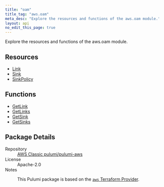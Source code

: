 ```yaml
---
title: "oam"
title_tag: "aws.oam"
meta_desc: "Explore the resources and functions of the aws.oam module."
layout: api
no_edit_this_page: true
---
```


<!-- WARNING: this file was generated by Pulumi Docs Generator. -->
<!-- Do not edit by hand unless you're certain you know what you are doing! -->

Explore the resources and functions of the aws.oam module.

<h2 id="resources">Resources</h2>
<ul class="api">
    <li><a href="link/" title="Link"><span class="api-symbol api-symbol--resource"></span>Link</a></li>
    <li><a href="sink/" title="Sink"><span class="api-symbol api-symbol--resource"></span>Sink</a></li>
    <li><a href="sinkpolicy/" title="SinkPolicy"><span class="api-symbol api-symbol--resource"></span>SinkPolicy</a></li>
</ul>

<h2 id="functions">Functions</h2>
<ul class="api">
    <li><a href="getlink/" title="GetLink"><span class="api-symbol api-symbol--function"></span>GetLink</a></li>
    <li><a href="getlinks/" title="GetLinks"><span class="api-symbol api-symbol--function"></span>GetLinks</a></li>
    <li><a href="getsink/" title="GetSink"><span class="api-symbol api-symbol--function"></span>GetSink</a></li>
    <li><a href="getsinks/" title="GetSinks"><span class="api-symbol api-symbol--function"></span>GetSinks</a></li>
</ul>

<h2 id="package-details">Package Details</h2>
<dl class="package-details">
	<dt>Repository</dt>
	<dd><a href="https://github.com/pulumi/pulumi-aws">AWS Classic pulumi/pulumi-aws</a></dd>
	<dt>License</dt>
	<dd>Apache-2.0</dd>
	<dt>Notes</dt>
	<dd><p>This Pulumi package is based on the <a href="https://github.com/hashicorp/terraform-provider-aws"><code>aws</code> Terraform Provider</a>.</p>
</dd>
</dl>

